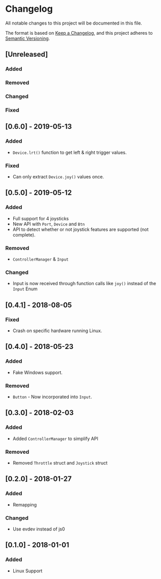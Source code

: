 # Changelog
All notable changes to this project will be documented in this file.

The format is based on [Keep a Changelog](https://keepachangelog.com/en/1.0.0/),
and this project adheres to [Semantic Versioning](https://free.plopgrizzly.com/semver/).

## [Unreleased]
### Added
### Removed
### Changed
### Fixed

## [0.6.0] - 2019-05-13
### Added
- `Device.lrt()` function to get left & right trigger values.
### Fixed
- Can only extract `Device.joy()` values once.

## [0.5.0] - 2019-05-12
### Added
- Full support for 4 joysticks
- New API with `Port`, `Device` and `Btn`
- API to detect whether or not joystick features are supported (not complete).
### Removed
- `ControllerManager` & `Input`
### Changed
- Input is now received through function calls like `joy()` instead of the `Input` Enum

## [0.4.1] - 2018-08-05
### Fixed
- Crash on specific hardware running Linux.

## [0.4.0] - 2018-05-23
### Added
- Fake Windows support.
### Removed
- `Button` - Now incorporated into `Input`.

## [0.3.0] - 2018-02-03
### Added
- Added `ControllerManager` to simplify API
### Removed
- Removed `Throttle` struct and `Joystick` struct

## [0.2.0] - 2018-01-27
### Added
- Remapping
### Changed
- Use evdev instead of js0

## [0.1.0] - 2018-01-01
### Added
- Linux Support
